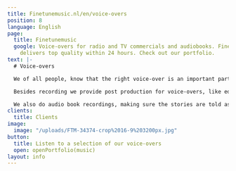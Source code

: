 ```yaml
---
title: Finetunemusic.nl/en/voice-overs
position: 8
language: English
page:
  title: Finetunemusic
  google: Voice-overs for radio and TV commercials and audiobooks. Fine Tune Music
    delivers top quality within 24 hours. Check out our portfolio.
text: |-
  # Voice-overs

  We of all people, know that the right voice-over is an important part of any radio or TV commercial. Our coaching and our choice of the most suitable voice from our pool of voice actors will get the message across effectively to viewers and listeners. We work with more than 150 voice actors from different countries, all with their very own personality. Whether you’re looking for a fresh commercial voice, or a warm narrative voice, we select the perfect voice for every project.

  Besides recording we provide post production for voice-overs, like editing and mixing. On request, we compose matching music and finalize productions by adding sound design.

  We also do audio book recordings, making sure the stories are told as they were meant to be told.
clients:
  title: Clients
image:
  image: "/uploads/FTM-34374-crop%2016-9%203200px.jpg"
button:
  title: Listen to a selection of our voice-overs
  open: openPortfolio(music)
layout: info
---
```


